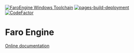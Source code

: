 [![FaroEngine Windows Toolchain](https://github.com/R00tDroid/FaroEngine/actions/workflows/windows.yml/badge.svg)](https://github.com/R00tDroid/FaroEngine/actions/workflows/windows.yml)
[![pages-build-deployment](https://github.com/R00tDroid/FaroEngine/actions/workflows/pages/pages-build-deployment/badge.svg)](https://github.com/R00tDroid/FaroEngine/actions/workflows/pages/pages-build-deployment)
[![CodeFactor](https://www.codefactor.io/repository/github/r00tdroid/faroengine/badge)](https://www.codefactor.io/repository/github/r00tdroid/faroengine)

# Faro Engine

[Online documentation](https://r00tdroid.github.io/FaroEngine)
